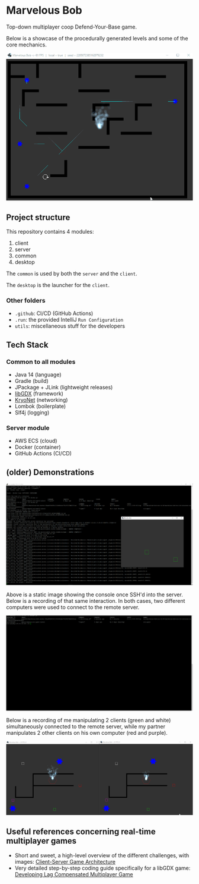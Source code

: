 # Marvelous Bob
Top-down multiplayer coop Defend-Your-Base game.

Below is a showcase of the procedurally generated levels and some of the core mechanics.

![mechanics](utils/media/procedural_level_generator.gif)

## Project structure
This repository contains 4 modules:
  1) client
  2) server
  3) common
  4) desktop

The ``common`` is used by both the ``server`` and the ``client``.

The ``desktop`` is the launcher for the ``client``.

### Other folders
* ``.github``: CI/CD (GitHub Actions)
* ``.run``: the provided IntelliJ `Run Configuration`
* ``utils``: miscellaneous stuff for the developers

## Tech Stack
### Common to all modules
* Java 14 (language)
* Gradle (build)
* JPackage + JLink (lightweight releases)
* [libGDX](https://libgdx.badlogicgames.com/download.html) (framework)
* [KryoNet](https://github.com/crykn/kryonet) (networking)
* Lombok (boilerplate)
* Slf4j (logging)
### Server module
* AWS ECS (cloud)
* Docker (container)
* GitHub Actions (CI/CD)

## (older) Demonstrations
![server](utils/media/server.png)

Above is a static image showing the console once SSH'd into the server. Below is a recording of that same interaction. In both cases, two different computers were used to connect to the remote server.

![server gif 1](utils/media/marvelous_networked_1.gif)

Below is a recording of me manipulating 2 clients (green and white) simultaneously connected to the remote server, while my partner manipulates 2 other clients on his own computer (red and purple).

![server gif 2](utils/media/marvelous_networked_2.gif)

## Useful references concerning real-time multiplayer games
* Short and sweet, a high-level overview of the different challenges, with images: [Client-Server Game Architecture](https://www.gabrielgambetta.com/client-server-game-architecture.html)
* Very detailed step-by-step coding guide specifically for a libGDX game: [Developing Lag Compensated Multiplayer Game](https://www.schibsted.pl/blog/developing-lag-compensated-multiplayer-game-pt-1/)